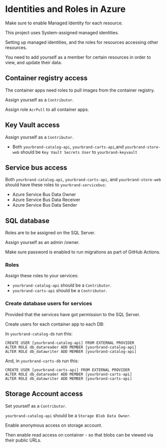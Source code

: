 # Identities and Roles in Azure

Make sure to enable Managed Identity for each resource. 

This project uses System-assigned managed identities.

Setting up managed identities, and the roles for resources accessing other resources.

You need to add yourself as a member for certain resources in order to view, and update their data.

## Container registry access

The container apps need roles to pull images from the container registry.

Assign yourself as a ``Contributor``.

Assign role ``AcrPull`` to all container apps.

## Key Vault access

Assign yourself as a ``Contributor``.

*  Both ``yourbrand-catalog-api``, ``yourbrand-carts-api``,and ``yourbrand-store-web`` should be ``Key Vault Secrets User`` to ``yourbrand-keyvault``

## Service bus access

Both ``yourbrand-catalog-api``, ``yourbrand-carts-api``, and ``yourbrand-store-web`` should have these roles to ``yourbrand-servicebus``:

* Azure Service Bus Data Owner
* Azure Service Bus Data Receiver
* Azure Service Bus Data Sender

## SQL database

Roles are to be assigned on the SQL Server.

Assign yourself as an admin /owner.

Make sure password is enabled to run migrations as part of GitHub Actions.

### Roles

Assign these roles to your services:

* ``yourbrand-catalog-api`` should be a ``Contributor``.
* ``yourbrand-carts-api`` should be a ``Contributor``.

### Create database users for services

Provided that the services have got permission to the SQL Server.

Create users for each container app to each DB:

In ``yourbrand-catalog-db`` run this:

```
CREATE USER [yourbrand-catalog-api] FROM EXTERNAL PROVIDER
ALTER ROLE db_datareader ADD MEMBER [yourbrand-catalog-api]
ALTER ROLE db_datawriter ADD MEMBER [yourbrand-catalog-api]
```

And, in ``yourbrand-carts-db`` run this:

```
CREATE USER [yourbrand-carts-api] FROM EXTERNAL PROVIDER
ALTER ROLE db_datareader ADD MEMBER [yourbrand-carts-api]
ALTER ROLE db_datawriter ADD MEMBER [yourbrand-carts-api]
```

## Storage Account access

Set yourself as a ``Contributor``.

``yourbrand-catalog-api`` should be a ``Storage Blob Data Owner``.

Enable anonymous access on storage account.

Then enable read access on container - so that blobs can be viewed via their public URLs.
